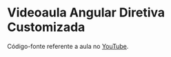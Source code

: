 # Videoaula Angular Diretiva Customizada

Código-fonte referente a aula no [YouTube](http://youtube.com/algaworks).
